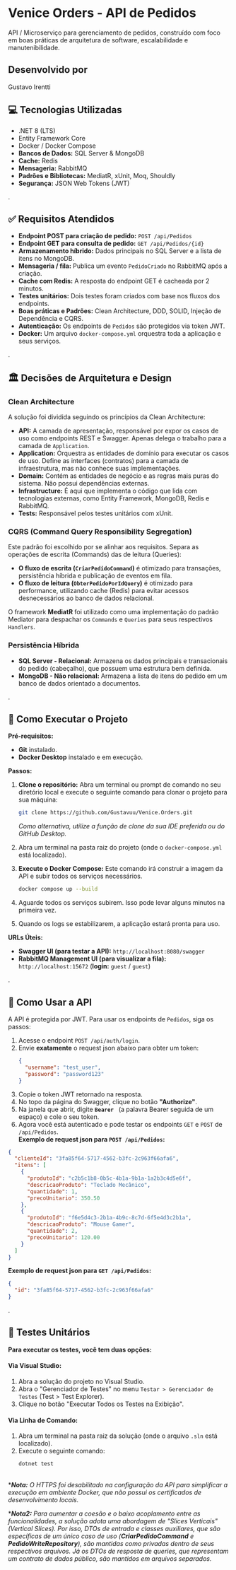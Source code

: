 ﻿# Venice Orders - API de Pedidos

API / Microserviço para gerenciamento de pedidos, construído com foco em boas práticas de arquitetura de software, escalabilidade e manutenibilidade.

## Desenvolvido por
Gustavo Irentti

## 💻 Tecnologias Utilizadas

-   .NET 8 (LTS)
-   Entity Framework Core
-   Docker / Docker Compose
-   **Bancos de Dados:** SQL Server & MongoDB
-   **Cache:** Redis
-   **Mensageria:** RabbitMQ
-   **Padrões e Bibliotecas:** MediatR, xUnit, Moq, Shouldly
-   **Segurança:** JSON Web Tokens (JWT)

.
## ✅ Requisitos Atendidos

- **Endpoint POST para criação de pedido:** `POST /api/Pedidos`
- **Endpoint GET para consulta de pedido:** `GET /api/Pedidos/{id}`
- **Armazenamento híbrido:** Dados principais no SQL Server e a lista de itens no MongoDB.
- **Mensageria / fila:** Publica um evento `PedidoCriado` no RabbitMQ após a criação.
- **Cache com Redis:** A resposta do endpoint GET é cacheada por 2 minutos.
- **Testes unitários:** Dois testes foram criados com base nos fluxos dos endpoints.
- **Boas práticas e Padrões:** Clean Architecture, DDD, SOLID, Injeção de Dependência e CQRS.
- **Autenticação:** Os endpoints de `Pedidos` são protegidos via token JWT.
- **Docker:** Um arquivo `docker-compose.yml` orquestra toda a aplicação e seus serviços.

.
## 🏛️ Decisões de Arquitetura e Design

### Clean Architecture

A solução foi dividida seguindo os princípios da Clean Architecture:

-   **API:** A camada de apresentação, responsável por expor os casos de uso como endpoints REST e Swagger. Apenas delega o trabalho para a camada de `Application`.
-   **Application:** Orquestra as entidades de domínio para executar os casos de uso. Define as interfaces (contratos) para a camada de infraestrutura, mas não conhece suas implementações.
-   **Domain:** Contém as entidades de negócio e as regras mais puras do sistema. Não possui dependências externas.
-   **Infrastructure:** É aqui que implementa o código que lida com tecnologias externas, como Entity Framework, MongoDB, Redis e RabbitMQ.
-   **Tests:** Responsável pelos testes unitários com xUnit.

### CQRS (Command Query Responsibility Segregation)

Este padrão foi escolhido por se alinhar aos requisitos. Separa as operações de escrita (Commands) das de leitura (Queries):

-   **O fluxo de escrita (`CriarPedidoCommand`)** é otimizado para transações, persistência híbrida e publicação de eventos em fila.
-   **O fluxo de leitura (`ObterPedidoPorIdQuery`)** é otimizado para performance, utilizando cache (Redis) para evitar acessos desnecessários ao banco de dados relacional.

O framework **MediatR** foi utilizado como uma implementação do padrão Mediator para despachar os `Commands` e `Queries` para seus respectivos `Handlers`.

### Persistência Híbrida

-   **SQL Server - Relacional:** Armazena os dados principais e transacionais do pedido (cabeçalho), que possuem uma estrutura bem definida.
-   **MongoDB - Não relacional:** Armazena a lista de itens do pedido em um banco de dados orientado a documentos.

.
## 🚀 Como Executar o Projeto

**Pré-requisitos:**
* **Git** instalado.
* **Docker Desktop** instalado e em execução.

**Passos:**
1.  **Clone o repositório:** Abra um terminal ou prompt de comando no seu diretório local e execute o seguinte comando para clonar o projeto para sua máquina:
    ```bash
    git clone https://github.com/Gustavuu/Venice.Orders.git
    ```
    *Como alternativa, utilize a função de clone da sua IDE preferida ou do GitHub Desktop.*

2.  Abra um terminal na pasta raiz do projeto (onde o `docker-compose.yml` está localizado).
3.  **Execute o Docker Compose:** Este comando irá construir a imagem da API e subir todos os serviços necessários.
    ```bash
    docker compose up --build
    ```
4.  Aguarde todos os serviços subirem. Isso pode levar alguns minutos na primeira vez.
5.  Quando os logs se estabilizarem, a aplicação estará pronta para uso.

**URLs Úteis:**
-   **Swagger UI (para testar a API):** `http://localhost:8080/swagger`
-   **RabbitMQ Management UI (para visualizar a fila):** `http://localhost:15672` (**login:** `guest` / `guest`)

.
## 🔑 Como Usar a API

A API é protegida por JWT. Para usar os endpoints de `Pedidos`, siga os passos:

1.  Acesse o endpoint `POST /api/auth/login`.
2.  Envie **exatamente** o request json abaixo para obter um token:
    ```json
    {
      "username": "test_user",
      "password": "password123"
    }
    ```
3.  Copie o token JWT retornado na resposta.
4.  No topo da página do Swagger, clique no botão **"Authorize"**.
5.  Na janela que abrir, digite **`Bearer `** (a palavra Bearer seguida de um espaço) e cole o seu token.
6.  Agora você está autenticado e pode testar os endpoints `GET` e `POST` de `/api/Pedidos`.
\
**Exemplo de request json para `POST /api/Pedidos`:**
```json
{
  "clienteId": "3fa85f64-5717-4562-b3fc-2c963f66afa6",
  "itens": [
    {
      "produtoId": "c2b5c1b8-0b5c-4b1a-9b1a-1a2b3c4d5e6f",
      "descricaoProduto": "Teclado Mecânico",
      "quantidade": 1,
      "precoUnitario": 350.50
    },
    {
      "produtoId": "f6e5d4c3-2b1a-4b9c-8c7d-6f5e4d3c2b1a",
      "descricaoProduto": "Mouse Gamer",
      "quantidade": 2,
      "precoUnitario": 120.00
    }
  ]
}
```
**Exemplo de request json para `GET /api/Pedidos`:**
```json
{
  "id": "3fa85f64-5717-4562-b3fc-2c963f66afa6"
}
```

.
## 🧪 Testes Unitários

**Para executar os testes, você tem duas opções:**

#### Via Visual Studio:
1.  Abra a solução do projeto no Visual Studio.
2.  Abra o "Gerenciador de Testes" no menu `Testar > Gerenciador de Testes` (Test > Test Explorer).
3.  Clique no botão "Executar Todos os Testes na Exibição".

#### Via Linha de Comando:
1.  Abra um terminal na pasta raiz da solução (onde o arquivo `.sln` está localizado).
2.  Execute o seguinte comando:
    ```bash
    dotnet test
    ```

\
****Nota:** O HTTPS foi desabilitado na configuração da API para simplificar a execução em ambiente Docker, que não possui os certificados de desenvolvimento locais.*

****Nota2:** Para aumentar a coesão e o baixo acoplamento entre as funcionalidades, a solução adota uma abordagem de "Slices Verticais" (Vertical Slices). Por isso, DTOs de entrada e classes auxiliares, que são específicas de um único caso de uso (**CriarPedidoCommand** e **PedidoWriteRepository**), são mantidas como privadas dentro de seus respectivos arquivos. Já os DTOs de resposta de queries, que representam um contrato de dados público, são mantidos em arquivos separados.*